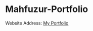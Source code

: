 # Mahfuzur-Portfolio
Website Address: [My Portfolio](https://mahfuz978.github.io/Mahfuzur-Portfolio/)
